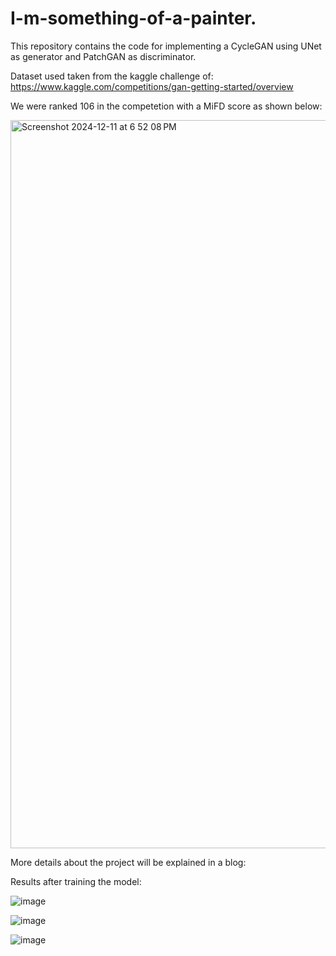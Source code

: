 # I-m-something-of-a-painter.

This repository contains the code for implementing a CycleGAN using UNet as generator and PatchGAN as discriminator.

Dataset used taken from the kaggle challenge of: https://www.kaggle.com/competitions/gan-getting-started/overview

We were ranked 106 in the competetion with a MiFD score as shown below:

<img width="1165" alt="Screenshot 2024-12-11 at 6 52 08 PM" src="https://github.com/user-attachments/assets/1b430e9f-a1a2-47f5-8c0b-fca8b4c650ca" />





More details about the project will be explained in a blog:


Results after training the model:

![image](https://github.com/user-attachments/assets/badb4d70-e4ec-458a-9918-88d7571f2a65)

![image](https://github.com/user-attachments/assets/8fb412d3-b2c2-4bd8-91fe-67a65133eddb)

![image](https://github.com/user-attachments/assets/29d2e712-c099-401b-b142-cfc54eb3c4c3)

